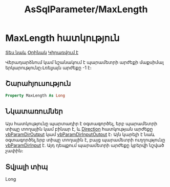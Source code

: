 ﻿---
layout: page
title: "AsSqlParameter/MaxLength"
---


# MaxLength հատկություն

[Տես նաև](../AsSqlParameter.md) [Օրինակ](../../Examples/AsSqlCommand.md)  [Կիրառվում է](../AsSqlParameter.md) 

Վերադարձնում կամ նշանակում է պարամետրի արժեքի մաքսիմալ երկարությունը։Լռելյայն արժեքը -1 է։

## Շարահյուսություն

``` vb
Property MaxLength As Long
```


## Նկատառումներ
Այս հատկությունը պարտադիր է օգտագործել, երբ պարամետրի տիպը տողային կամ բինար է, և [Direction](Direction.md) հատկության արժեքը [vbParamDirOutput](../../Constants/SqlParameterDirection.md) կամ [vbParamDirInputOutput](../../Constants/SqlParameterDirection.md) է։
Այն կարելի է նաև օգտագործել,երբ տիպը տողային է, բայց պարամետրի ուղղությունը [vbParamDirInput](../../Constants/SqlParameterDirection.md) է․ Այդ դեպքում պարամետրի արժեքը կբերվի նշված չափին։

## Տվյալի տիպ
Long


